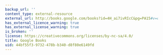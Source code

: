 ```yaml
---
backup_url: ''
content_type: external-resource
external_url: http://books.google.com/books?id=4H_ai7ivRIcC&pg=PA15#v=onepage
has_external_licence_warning: true
has_external_license_warning: true
is_broken: ''
license: https://creativecommons.org/licenses/by-nc-sa/4.0/
title: Google Books
uid: 44bf55f3-9732-478b-b340-d8f80e6149fd
---
```

